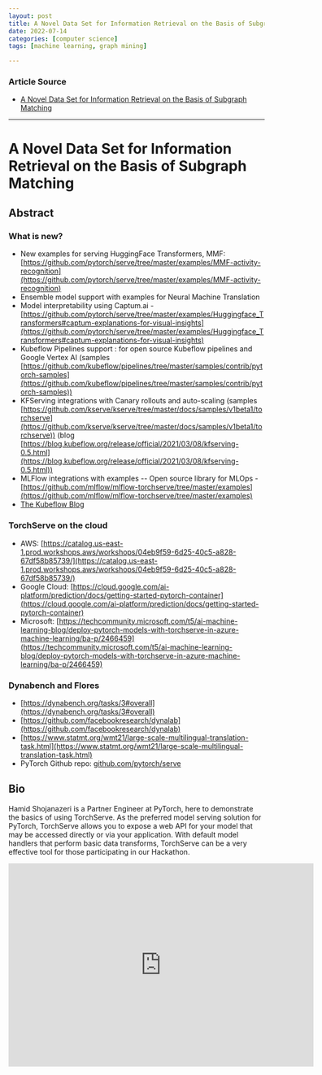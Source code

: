 ```yaml
---
layout: post
title: A Novel Data Set for Information Retrieval on the Basis of Subgraph Matching
date: 2022-07-14
categories: [computer science]
tags: [machine learning, graph mining]

---
```


### Article Source

* [A Novel Data Set for Information Retrieval on the Basis of Subgraph Matching](https://www.youtube.com/watch?v=-IuIXAxAIlI)


---

# A Novel Data Set for Information Retrieval on the Basis of Subgraph Matching


## Abstract

### What is new?

- New examples for serving HuggingFace Transformers, MMF: [https://github.com/pytorch/serve/tree/master/examples/MMF-activity-recognition](https://github.com/pytorch/serve/tree/master/examples/MMF-activity-recognition)
- Ensemble model support with examples for Neural Machine Translation
- Model interpretability using Captum.ai - [https://github.com/pytorch/serve/tree/master/examples/Huggingface_Transformers#captum-explanations-for-visual-insights](https://github.com/pytorch/serve/tree/master/examples/Huggingface_Transformers#captum-explanations-for-visual-insights)
- Kubeflow Pipelines support : for open source Kubeflow pipelines and Google Vertex AI (samples [https://github.com/kubeflow/pipelines/tree/master/samples/contrib/pytorch-samples](https://github.com/kubeflow/pipelines/tree/master/samples/contrib/pytorch-samples))
- KFServing integrations with Canary rollouts and auto-scaling (samples [https://github.com/kserve/kserve/tree/master/docs/samples/v1beta1/torchserve](https://github.com/kserve/kserve/tree/master/docs/samples/v1beta1/torchserve)) (blog [https://blog.kubeflow.org/release/official/2021/03/08/kfserving-0.5.html](https://blog.kubeflow.org/release/official/2021/03/08/kfserving-0.5.html))
- MLFlow integrations with examples -- Open source library for MLOps - [https://github.com/mlflow/mlflow-torchserve/tree/master/examples](https://github.com/mlflow/mlflow-torchserve/tree/master/examples)
- [The Kubeflow Blog](https://blog.kubeflow.org/)

### TorchServe on the cloud

- AWS: [https://catalog.us-east-1.prod.workshops.aws/workshops/04eb9f59-6d25-40c5-a828-67df58b85739/](https://catalog.us-east-1.prod.workshops.aws/workshops/04eb9f59-6d25-40c5-a828-67df58b85739/)
- Google Cloud: [https://cloud.google.com/ai-platform/prediction/docs/getting-started-pytorch-container](https://cloud.google.com/ai-platform/prediction/docs/getting-started-pytorch-container)
- Microsoft: [https://techcommunity.microsoft.com/t5/ai-machine-learning-blog/deploy-pytorch-models-with-torchserve-in-azure-machine-learning/ba-p/2466459](https://techcommunity.microsoft.com/t5/ai-machine-learning-blog/deploy-pytorch-models-with-torchserve-in-azure-machine-learning/ba-p/2466459)

### Dynabench and Flores 

- [https://dynabench.org/tasks/3#overall](https://dynabench.org/tasks/3#overall)
- [https://github.com/facebookresearch/dynalab](https://github.com/facebookresearch/dynalab)
- [https://www.statmt.org/wmt21/large-scale-multilingual-translation-task.html](https://www.statmt.org/wmt21/large-scale-multilingual-translation-task.html)
- PyTorch Github repo: [github.com/pytorch/serve](github.com/pytorch/serve)


## Bio

Hamid Shojanazeri is a Partner Engineer at PyTorch, here to demonstrate the basics of using TorchServe. As the preferred model serving solution for PyTorch, TorchServe allows you to expose a web API for your model that may be accessed directly or via your application. With default model handlers that perform basic data transforms, TorchServe can be a very effective tool for those participating in our Hackathon.

<iframe width="600" height="400" src="https://www.youtube.com/embed/XlO7iQMV3Ik" title="YouTube video player" frameborder="0" allow="accelerometer; autoplay; clipboard-write; encrypted-media; gyroscope; picture-in-picture" allowfullscreen></iframe>